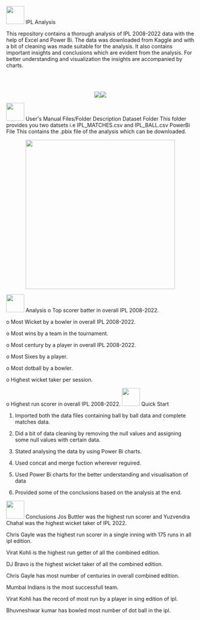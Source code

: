 <img src="https://user-images.githubusercontent.com/108053296/185796010-17140d50-39bc-4ff5-a88b-e308a734de10.gif" width="48" height="48" >
IPL Analysis

This repository contains a thorough analysis of IPL 2008-2022 data with the help of Excel and Power Bi. The data was downloaded from Kaggle and with a bit of cleaning was made suitable for the analysis. It also contains important insights and conclusions which are evident from the analysis. For better understanding and visualization the insights are accompanied by charts.

<br> <br> <p align="center"><a><img src="https://forthebadge.com/images/badges/built-with-love.svg"><img src="https://forthebadge.com/images/badges/made-with-python.svg"></a></p>
<img src="https://user-images.githubusercontent.com/106439762/181935629-b3c47bd3-77fb-4431-a11c-ff8ba0942b63.gif" width="48" height="48"> User's Manual
Files/Folder	Description
Dataset Folder	This folder provides you two datsets i.e IPL_MATCHES.csv and IPL_BALL.csv
PowerBi File	This contains the .pbix file of the analysis which can be downloaded.
<br><p align="center"><img src="https://user-images.githubusercontent.com/108053296/185795751-b1ee842e-8cdc-4b15-bc78-3a55dc86626b.gif" width="400" ></p>
<img src="https://user-images.githubusercontent.com/106439762/178428775-03d67679-9aa4-4b08-91e9-6eb6ed8faf66.gif" width="48" height="48"> Analysis
o	Top scorer batter in overall IPL 2008-2022.

o	Most Wicket by a bowler in overall IPL 2008-2022.

o	Most wins by a team in the tournament.

o   Most century by a player in overall IPL 2008-2022.

o	Most Sixes by a player.

o	Most dotball by a bowler.

o	Highest wicket taker per session.

o	Highest run scorer in overall IPL 2008-2022.
<img src="https://user-images.githubusercontent.com/106439762/181937125-2a4b22a3-f8a9-4226-bbd3-df972f9dbbc4.gif" width="48" height="48" > Quick Start
1. Imported both the data files containing ball by ball data and complete matches data.

2. Did a bit of data cleaning by removing the null values and assigning some null values with certain data.

3. Stated analysing the data by using Power Bi charts.

4. Used concat and merge fuction wherever reguired.

5. Used Power Bi charts for the better understanding and visualisation of data

6. Provided some of the conclusions based on the analysis at the end.
<!-- ## <img src="https://www.getcloudapp.com/wp-content/uploads/2021/03/5aebb952e4867ce13f4d308f_laptop_gif_trans.gif" width="70" height="48"/> Screenshots <p align="center"><a><img src="https://user-images.githubusercontent.com/106439762/182037005-e30516c1-390c-4c21-a2b6-0f8c2865eed3.gif"</a></p> -->
<img src="https://user-images.githubusercontent.com/108053296/185796560-b5035cfb-d8e4-4b61-b6fe-e0e75487bd94.gif" width="48" height="48" > Conclusions
Jos Buttler was the highest run scorer and Yuzvendra Chahal was the highest wicket taker of IPL 2022.

Chris Gayle was the highest run scorer in a single inning with 175 runs in all ipl edition.

Virat Kohli is the highest run getter of all the combined edition.

DJ Bravo is the highest wicket taker of all the combined edition.

Chris Gayle has most number of centuries in overall combined edition.

Mumbai Indians is the most successfull team.

Virat Kohli has the record of most run by a player in sing edition of ipl.

Bhuvneshwar kumar has bowled most number of dot ball in the ipl.

<!--## <img src=https://user-images.githubusercontent.com/106439762/178809088-a2d780ad-94f5-4a58-9203-7716d4b2cbf4.gif width="48" height="48"> About Me I'm an aspiring data analyst... ## <img src=https://user-images.githubusercontent.com/106439762/178810087-8f7f8272-0cb8-40cb-a14c-be475569cf7d.gif width="48" height="48"> Links <a href="https://www.linkedin.com/in/samarsaeedkhan/" ><img src="https://user-images.githubusercontent.com/106439762/182037233-49248ea9-c7a4-4f55-9fe4-5fe24e5ef160.png" width="48" height="48"> <a href="https://samarsaeedkhan.me/"><img src="https://user-images.githubusercontent.com/106439762/182037119-61f30cec-3610-4a5a-82dc-f1b7c59515b1.png" width="48" height="48"><a href="https://www.hackerrank.com/samarsaeedkhan4" > <img src="https://user-images.githubusercontent.com/106439762/182037415-9440716d-d2bc-4c33-955a-66b9c18f77eb.png" width="48" height="48"> <a href="https://www.kaggle.com/samarsaeedkhan" ><img src="https://cdn4.iconfinder.com/data/icons/logos-and-brands/512/189_Kaggle_logo_logos-512.png" width="48" height="48"></a> ## 🛠 Skills • Structured Query Language (SQL) • Python • Excel • Tableau • Python • Analytical Visualisation • PowerPoint • MS Word -->
